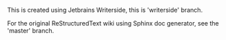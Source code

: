 This is created using Jetbrains Writerside, this is 'writerside' branch.

For the original ReStructuredText wiki using Sphinx doc generator, see the 'master' branch.
